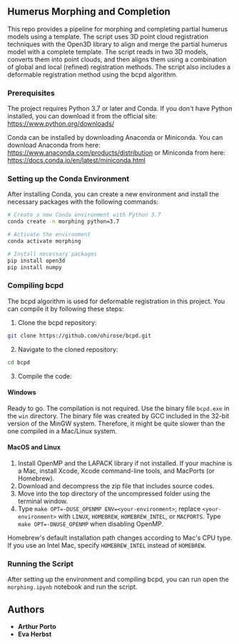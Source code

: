 
## Humerus Morphing and Completion

This repo provides a pipeline for morphing and completing partial humerus models using a template. The script uses 3D point cloud registration techniques with the Open3D library to align and merge the partial humerus model with a complete template. The script reads in two 3D models, converts them into point clouds, and then aligns them using a combination of global and local (refined) registration methods. The script also includes a deformable registration method using the bcpd algorithm.


### Prerequisites

The project requires Python 3.7 or later and Conda. If you don't have Python installed, you can download it from the official site: https://www.python.org/downloads/

Conda can be installed by downloading Anaconda or Miniconda. You can download Anaconda from here: https://www.anaconda.com/products/distribution or Miniconda from here: https://docs.conda.io/en/latest/miniconda.html

### Setting up the Conda Environment

After installing Conda, you can create a new environment and install the necessary packages with the following commands:

```bash
# Create a new Conda environment with Python 3.7
conda create -n morphing python=3.7

# Activate the environment
conda activate morphing

# Install necessary packages
pip install open3d
pip install numpy
```

### Compiling bcpd

The bcpd algorithm is used for deformable registration in this project. You can compile it by following these steps:

1. Clone the bcpd repository:

```bash
git clone https://github.com/ohirose/bcpd.git
```

2. Navigate to the cloned repository:

```bash
cd bcpd
```

3. Compile the code:

#### Windows

Ready to go. The compilation is not required. Use the binary file `bcpd.exe` in the `win` directory.
The binary file was created by GCC included in the 32-bit version of the MinGW system.
Therefore, it might be quite slower than the one compiled in a Mac/Linux system.

#### MacOS and Linux

1. Install OpenMP and the LAPACK library if not installed. If your machine is a Mac, install Xcode, Xcode command-line tools,
   and MacPorts (or Homebrew).
2. Download and decompress the zip file that includes source codes.
3. Move into the top directory of the uncompressed folder using the terminal window.
4. Type `make OPT=-DUSE_OPENMP ENV=<your-environment>`; replace `<your-environment>` with `LINUX`,
   `HOMEBREW`, `HOMEBREW_INTEL`, or `MACPORTS`. Type `make OPT=-DNUSE_OPENMP` when disabling OpenMP.

Homebrew's default installation path changes according to Mac's CPU type.
If you use an Intel Mac, specify `HOMEBREW_INTEL` instead of `HOMEBREW`.


### Running the Script

After setting up the environment and compiling bcpd, you can run open the `morphing.ipynb` notebook and run the script. 



## Authors

* **Arthur Porto**
* **Eva Herbst**
